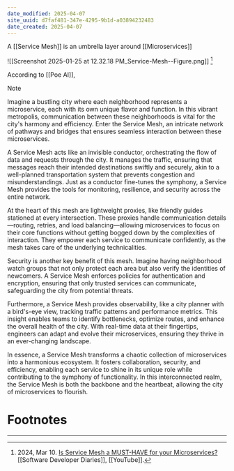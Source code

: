 ```yaml
---
date_modified: 2025-04-07
site_uuid: d7faf481-347e-4295-9b1d-a03894232483
date_created: 2025-04-07
---
```


A [[Service Mesh]] is an umbrella layer around [[Microservices]] 

![[Screenshot 2025-01-25 at 12.32.18 PM_Service-Mesh--Figure.png]] [^ebab16]

According to [[Poe AI]],

> [!NOTE]
> Imagine a bustling city where each neighborhood represents a microservice, each with its own unique flavor and function. In this vibrant metropolis, communication between these neighborhoods is vital for the city's harmony and efficiency. Enter the Service Mesh, an intricate network of pathways and bridges that ensures seamless interaction between these microservices.
> 
> A Service Mesh acts like an invisible conductor, orchestrating the flow of data and requests through the city. It manages the traffic, ensuring that messages reach their intended destinations swiftly and securely, akin to a well-planned transportation system that prevents congestion and misunderstandings. Just as a conductor fine-tunes the symphony, a Service Mesh provides the tools for monitoring, resilience, and security across the entire network.
> 
> At the heart of this mesh are lightweight proxies, like friendly guides stationed at every intersection. These proxies handle communication details—routing, retries, and load balancing—allowing microservices to focus on their core functions without getting bogged down by the complexities of interaction. They empower each service to communicate confidently, as the mesh takes care of the underlying technicalities.
> 
> Security is another key benefit of this mesh. Imagine having neighborhood watch groups that not only protect each area but also verify the identities of newcomers. A Service Mesh enforces policies for authentication and encryption, ensuring that only trusted services can communicate, safeguarding the city from potential threats.
> 
> Furthermore, a Service Mesh provides observability, like a city planner with a bird's-eye view, tracking traffic patterns and performance metrics. This insight enables teams to identify bottlenecks, optimize routes, and enhance the overall health of the city. With real-time data at their fingertips, engineers can adapt and evolve their microservices, ensuring they thrive in an ever-changing landscape.
> 
> In essence, a Service Mesh transforms a chaotic collection of microservices into a harmonious ecosystem. It fosters collaboration, security, and efficiency, enabling each service to shine in its unique role while contributing to the symphony of functionality. In this interconnected realm, the Service Mesh is both the backbone and the heartbeat, allowing the city of microservices to flourish.

# Footnotes
***
[^ebab16]: 2024, Mar 10. [Is Service Mesh a MUST-HAVE for your Microservices?](https://youtu.be/I7okWVmxOo8?si=kgY0LSnh4jUFLZGv) [[Software Developer Diaries]], [[YouTube]].